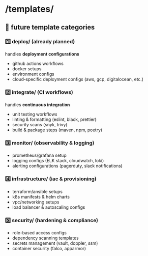 # /templates/


## 🔹 **future template categories**  

### **1️⃣ deploy/** (already planned)  
handles **deployment configurations**  
- github actions workflows  
- docker setups  
- environment configs  
- cloud-specific deployment configs (aws, gcp, digitalocean, etc.)  

### **2️⃣ integrate/** (CI workflows)  
handles **continuous integration**  
- unit testing workflows  
- linting & formatting (eslint, black, prettier)  
- security scans (snyk, trivy)  
- build & package steps (maven, npm, poetry)  

### **3️⃣ monitor/** (observability & logging)  
- prometheus/grafana setup  
- logging configs (ELK stack, cloudwatch, loki)  
- alerting configurations (pagerduty, slack notifications)  

### **4️⃣ infrastructure/** (iac & provisioning)  
- terraform/ansible setups  
- k8s manifests & helm charts  
- vpc/networking setups  
- load balancer & autoscaling configs  

### **5️⃣ security/** (hardening & compliance)  
- role-based access configs  
- dependency scanning templates  
- secrets management (vault, doppler, ssm)  
- container security (falco, apparmor)  

